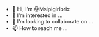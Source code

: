 - 👋 Hi, I’m @Msipigirlbrix
- 👀 I’m interested in ...
- 💞️ I’m looking to collaborate on ...
- 📫 How to reach me ...

<!---
Msipigirlbrix/Msipigirlbrix is a ✨ special ✨ repository because its `README.md` (this file) appears on your GitHub profile.
You can click the Preview link to take a look at your changes.
--->
